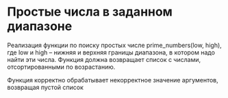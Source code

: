 # Простые числа в заданном диапазоне

Реализация функции по поиску простых числе prime_numbers(low, high), где low и high – нижняя и верхняя границы диапазона, в котором надо найти эти числа. Функция должна возвращает список с числами, отсортированными по возрастанию.

Функция корректно обрабатывает некорректное значение аргументов, возвращая пустой список
